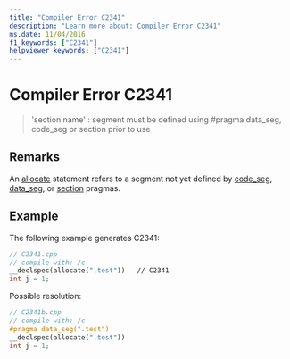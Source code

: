 ```yaml
---
title: "Compiler Error C2341"
description: "Learn more about: Compiler Error C2341"
ms.date: 11/04/2016
f1_keywords: ["C2341"]
helpviewer_keywords: ["C2341"]
---
```

# Compiler Error C2341

> 'section name' : segment must be defined using #pragma data_seg, code_seg or section prior to use

## Remarks

An [allocate](../../cpp/allocate.md) statement refers to a segment not yet defined by [code_seg](../../preprocessor/code-seg.md), [data_seg](../../preprocessor/data-seg.md), or [section](../../preprocessor/section.md) pragmas.

## Example

The following example generates C2341:

```cpp
// C2341.cpp
// compile with: /c
__declspec(allocate(".test"))   // C2341
int j = 1;
```

Possible resolution:

```cpp
// C2341b.cpp
// compile with: /c
#pragma data_seg(".test")
__declspec(allocate(".test"))
int j = 1;
```
